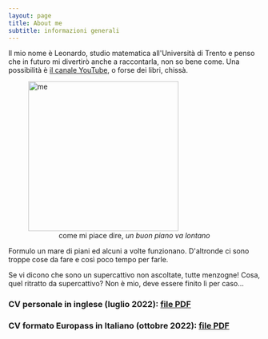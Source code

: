 ```yaml
---
layout: page
title: About me
subtitle: informazioni generali
---
```


Il mio nome è Leonardo, studio matematica all'Università di Trento e penso che in futuro mi divertirò anche a raccontarla, non so bene come. Una possibilità è [il canale YouTube](https://www.youtube.com/channel/UCO1l67JZBNiNEA2cb8M1fbQ), o forse dei libri, chissà.

<figure>
  <img src="https://user-images.githubusercontent.com/64229723/193805618-de2d2594-bd61-48d5-ace9-893dc562eb0c.jpg" alt="me" class="center" width="300"/>
  <figcaption><center>come mi piace dire, <em>un buon piano va lontano</em></center></figcaption>
</figure>

Formulo un mare di piani ed alcuni a volte funzionano. D'altronde ci sono troppe cose da fare e così poco tempo per farle.

Se vi dicono che sono un supercattivo non ascoltate, tutte menzogne! Cosa, quel ritratto da supercattivo? Non è mio, deve essere finito lì per caso...

### CV personale in inglese (luglio 2022): [file PDF](https://github.com/PlasmaStark/plasmastark.github.io/files/9717012/CV.personale.pdf)


### CV formato Europass in Italiano (ottobre 2022): [file PDF](https://github.com/PlasmaStark/plasmastark.github.io/files/9728746/CV.Europass.Leonardo.Errati.pdf)

